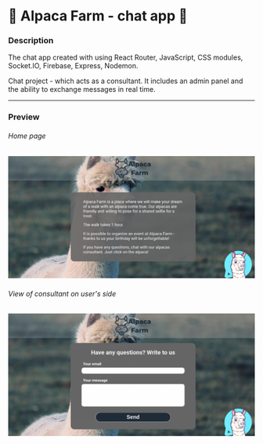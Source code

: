 # 🦙 Alpaca Farm - chat app 💬

### Description

The chat app created with using React Router, JavaScript, CSS modules, Socket.IO, Firebase, Express, Nodemon.  

Chat project - which acts as a consultant. It includes an admin panel and the ability to exchange messages in real time.

<hr/>

### Preview

###### Home page

![Home page of chat app](previews/preview01-main_view.png)

###### View of consultant on user's side

![View of consultant on user's side](previews/preview02-chat_view.png)
